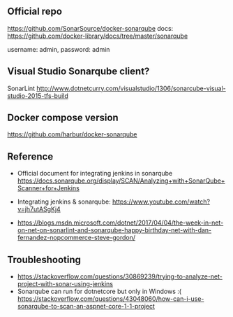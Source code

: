 ## Official repo
https://github.com/SonarSource/docker-sonarqube
docs: https://github.com/docker-library/docs/tree/master/sonarqube

username: admin, password: admin

## Visual Studio Sonarqube client?
SonarLint
http://www.dotnetcurry.com/visualstudio/1306/sonarcube-visual-studio-2015-tfs-build

## Docker compose version
https://github.com/harbur/docker-sonarqube

## Reference
* Official document for integrating jenkins in sonarqube
https://docs.sonarqube.org/display/SCAN/Analyzing+with+SonarQube+Scanner+for+Jenkins

* Integrating jenkins & sonarqube: https://www.youtube.com/watch?v=jh7utASgKj4
* https://blogs.msdn.microsoft.com/dotnet/2017/04/04/the-week-in-net-on-net-on-sonarlint-and-sonarqube-happy-birthday-net-with-dan-fernandez-nopcommerce-steve-gordon/

## Troubleshooting
* https://stackoverflow.com/questions/30869239/trying-to-analyze-net-project-with-sonar-using-jenkins
* Sonarqube can run for dotnetcore but only in Windows :(
https://stackoverflow.com/questions/43048060/how-can-i-use-sonarqube-to-scan-an-aspnet-core-1-1-project